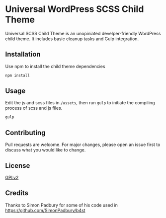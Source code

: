 # Universal WordPress SCSS Child Theme

Universal SCSS Child Theme is an unopiniated develper-friendly WordPress child theme. It includes basic cleanup tasks and Gulp integration.

## Installation

Use npm to install the child theme dependencies

```bash
npm install
```

## Usage

Edit the js and scss files in `/assets`, then run `gulp` to initiate the compiling process of scss and js files.

```bash
gulp
```

## Contributing
Pull requests are welcome. For major changes, please open an issue first to discuss what you would like to change.

## License
[GPLv2](http://www.gnu.org/licenses/gpl-2.0.html)

## Credits
Thanks to Simon Padbury for some of his code used in https://github.com/SimonPadbury/b4st
